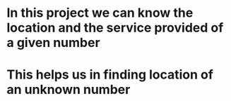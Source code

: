 # In this project we can know the location and the service provided of a given number
# This helps us in finding location of an unknown number

